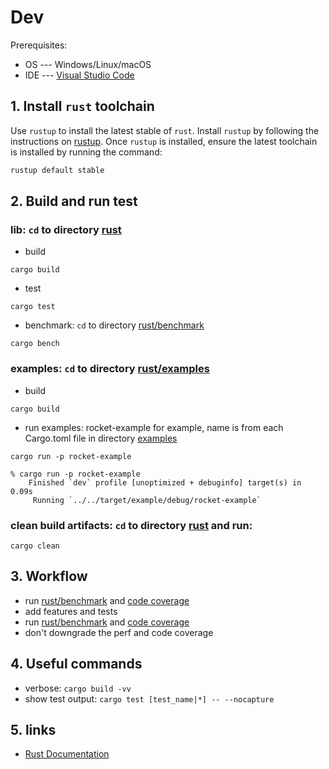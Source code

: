 # Dev

Prerequisites: 
* OS --- Windows/Linux/macOS
* IDE --- [Visual Studio Code](https://code.visualstudio.com)

## 1. Install `rust` toolchain

Use `rustup` to install the latest stable of `rust`. Install `rustup` by following the instructions on [rustup](https://rustup.rs/).
Once `rustup` is installed, ensure the latest toolchain is installed by running the command:
```sh
rustup default stable
```

## 2. Build and run test

### lib: `cd` to directory [rust](../../rust)
* build 
```shell
cargo build
```

* test
```shell
cargo test
```

* benchmark: `cd` to directory [rust/benchmark](../../rust/benchmark)
```shell
cargo bench
```

### examples: `cd` to directory [rust/examples](../../rust/examples)
* build 
```shell
cargo build
```

* run examples: rocket-example for example, name is from each Cargo.toml file in directory [examples](../../rust/examples)
```
cargo run -p rocket-example
```

```
% cargo run -p rocket-example
    Finished `dev` profile [unoptimized + debuginfo] target(s) in 0.09s
     Running `../../target/example/debug/rocket-example`
```

### clean build artifacts: `cd` to directory [rust](../../rust) and run:

```shell
cargo clean
```

## 3. Workflow

* run [rust/benchmark](../../rust/benchmark) and [code coverage](./coverage.md)
* add features and tests
* run [rust/benchmark](../../rust/benchmark) and [code coverage](./coverage.md)
* don't downgrade the perf and code coverage

## 4. Useful commands

* verbose: `cargo build -vv`
* show test output: `cargo test [test_name|*] -- --nocapture`

## 5. links
* [Rust Documentation](https://doc.rust-lang.org/stable)
